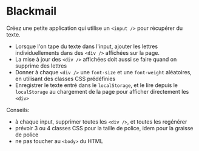 # Blackmail

Créez une petite application qui utilise un `<input />` pour récupérer du texte.

- Lorsque l'on tape du texte dans l'input, ajouter les lettres individuellements dans des `<div />` affichées sur la page.
- La mise à jour des `<div />` affichées doit aussi se faire quand on supprime des lettres
- Donner à chaque `<div />` une `font-size` et une `font-weight` aléatoires, en utilisant des classes CSS prédéfinies
- Enregistrer le texte entré dans le `localStorage`, et le lire depuis le `localStorage` au chargement de la page pour afficher directement les `<div>`

Conseils:

- à chaque input, supprimer toutes les `<div />`, et toutes les regénérer
- prévoir 3 ou 4 classes CSS pour la taille de police, idem pour la graisse de police
- ne pas toucher au `<body>` du HTML
